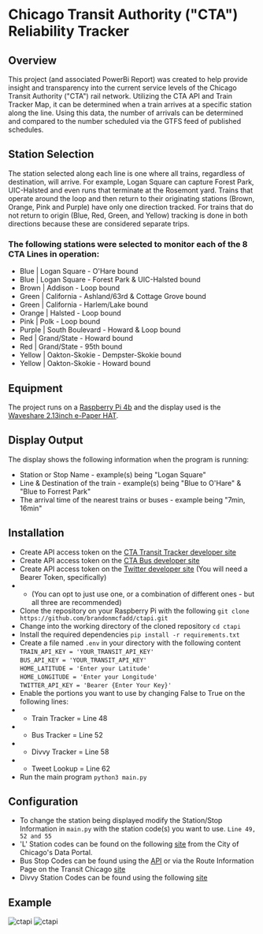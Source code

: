 # Chicago Transit Authority ("CTA") Reliability Tracker

## Overview
This project (and associated PowerBi Report) was created to help provide insight and transparency into the current service levels of the Chicago Transit Authority ("CTA") rail network. Utilizing the CTA API and Train Tracker Map, it can be determined when a train arrives at a specific station along the line. Using this data, the number of arrivals can be determined and compared to the number scheduled via the GTFS feed of published schedules.

## Station Selection 

The station selected along each line is one where all trains, regardless of destination, will arrive. For example, Logan Square can capture Forest Park, UIC-Halsted and even runs that terminate at the Rosemont yard. Trains that operate around the loop and then return to their originating stations (Brown, Orange, Pink and Purple) have only one direction tracked. For trains that do not return to origin (Blue, Red, Green, and Yellow) tracking is done in both directions because these are considered separate trips. 

### The following stations were selected to monitor each of the 8 CTA Lines in operation:
* Blue | Logan Square - O'Hare bound
* Blue | Logan Square - Forest Park & UIC-Halsted bound
* Brown | Addison - Loop bound
* Green | California - Ashland/63rd & Cottage Grove bound
* Green | California - Harlem/Lake bound
* Orange | Halsted - Loop bound
* Pink | Polk - Loop bound
* Purple | South Boulevard - Howard & Loop bound
* Red | Grand/State - Howard bound
* Red | Grand/State - 95th bound
* Yellow | Oakton-Skokie - Dempster-Skokie bound
* Yellow | Oakton-Skokie - Howard bound

## Equipment
The project runs on a [Raspberry Pi 4b](https://shop.pimoroni.com/products/raspberry-pi-4?variant=39576373690451) and the display used is the [Waveshare 2.13inch e-Paper HAT](https://www.waveshare.com/wiki/2.13inch_e-Paper_HAT).

## Display Output
The display shows the following information when the program is running:
* Station or Stop Name - example(s) being "Logan Square"
* Line & Destination of the train - example(s) being "Blue to O'Hare" & "Blue to Forrest Park"
* The arrival time of the nearest trains or buses - example being "7min, 16min"

## Installation
* Create API access token on the [CTA Transit Tracker developer site](https://www.transitchicago.com/developers/traintracker/) 
* Create API access token on the [CTA Bus developer site](https://www.transitchicago.com/developers/bustracker/)
* Create API access token on the [Twitter developer site](https://developer.twitter.com/) (You will need a Bearer Token, specifically)
* * (You can opt to just use one, or a combination of different ones - but all three are recommended)
* Clone the repository on your Raspberry Pi with the following `git clone https://github.com/brandonmcfadd/ctapi.git`
* Change into the working directory of the cloned repository `cd ctapi`
* Install the required dependencies `pip install -r requirements.txt`
* Create a file named `.env` in your directory with the following content
    <br>`TRAIN_API_KEY = 'YOUR_TRANSIT_API_KEY'`
    <br>`BUS_API_KEY = 'YOUR_TRANSIT_API_KEY'`
    <br>`HOME_LATITUDE = 'Enter your Latitude'`
    <br>`HOME_LONGITUDE = 'Enter your Longitude'`
    <br>`TWITTER_API_KEY = 'Bearer {Enter Your Key}'`
* Enable the portions you want to use by changing False to True on the following lines:
* * Train Tracker = Line 48
* * Bus Tracker = Line 52
* * Divvy Tracker = Line 58
* * Tweet Lookup = Line 62
* Run the main program `python3 main.py`

## Configuration
* To change the station being displayed modify the Station/Stop Information in `main.py` with the station code(s) you want to use. `Line 49, 52 and 55`
* 'L' Station codes can be found on the following [site](https://data.cityofchicago.org/Transportation/CTA-System-Information-List-of-L-Stops/8pix-ypme) from the City of Chicago's Data Portal.
* Bus Stop Codes can be found using the [API](https://www.transitchicago.com/assets/1/6/cta_Bus_Tracker_API_Developer_Guide_and_Documentation_20160929.pdf) or via the Route Information Page on the Transit Chicago [site](https://www.transitchicago.com/schedules/)
* Divvy Station Codes can be found using the following [site](https://gbfs.divvybikes.com/gbfs/en/station_information.json)

## Example
![ctapi](./images/IMG_2378.jpg)
![ctapi](./images/IMG_2379.jpg)